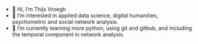 - 👋 Hi, I’m Thijs Vroegh
- 👀 I’m interested in applied data science, digital humanities, psychometric and social network analysis.
- 🌱 I’m currently learning more python, using git and github, and including the temporal component in network analysis.

<!---
ThijsVroegh/ThijsVroegh is a ✨ special ✨ repository because its `README.md` (this file) appears on your GitHub profile.
You can click the Preview link to take a look at your changes.
--->

